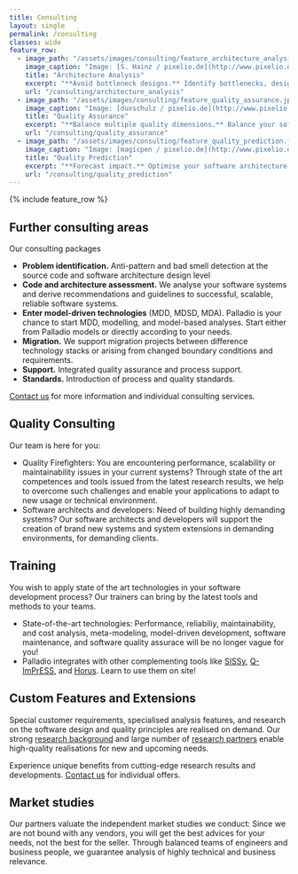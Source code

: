 ```yaml
---
title: Consulting
layout: single
permalink: /consulting
classes: wide
feature_row:
  - image_path: "/assets/images/consulting/feature_architecture_analysis.jpg"
    image_caption: "Image: [S. Hainz / pixelio.de](http://www.pixelio.de/)"
    title: "Architecture Analysis"
    excerpt: "**Avoid bottleneck designs.** Identify bottlenecks, design dynamically scalable software architectures, and avoid implementations of [poor software architectures](/consulting/architecture_optimization)."
    url: "/consulting/architecture_analysis"
  - image_path: "/assets/images/consulting/feature_quality_assurance.jpg"
    image_caption: "Image: [duxschulz / pixelio.de](http://www.pixelio.de/)"
    title: "Quality Assurance"
    excerpt: "**Balance multiple quality dimensions.** Balance your software architecture design. Identify deviations between the intended and the \"is\" architecture. Balance performance, reliabily, and maintenance. Palladio helps in avoiding single dimension optimisation (e.g. high performance at the costs of overly much hardware)."
    url: "/consulting/quality_assurance"
  - image_path: "/assets/images/consulting/feature_quality_prediction.jpg"
    image_caption: "Image: [magicpen / pixelio.de](http://www.pixelio.de/)"
    title: "Quality Prediction"
    excerpt: "**Forecast impact.** Optimise your software architecture design, avoid and remove scalability issues, optimise your status quo, improve resource utilisation, and reduce maintenance efforts."
    url: "/consulting/quality_prediction"
---
```


{% include feature_row %}


## Further consulting areas

Our consulting packages

- **Problem identification.** Anti-pattern and bad smell detection at the source code and software architecture design level
- **Code and architecture assessment.** We analyse your software systems and derive recommendations and guidelines to successful, scalable, reliable software systems.
- **Enter model-driven technologies** (MDD, MDSD, MDA). Palladio is your chance to start MDD, modelling, and model-based analyses. Start either from Palladio models or directly according to your needs.
- **Migration.** We support migration projects between difference technology stacks or arising from changed boundary conditions and requirements.
- **Support.** Integrated quality assurance and process support.
- **Standards.** Introduction of process and quality standards.

[Contact us](/contact) for more information and individual consulting services.


## Quality Consulting

Our team is here for you:

- Quality Firefighters: You are encountering performance, scalability or maintainability issues in your current systems? Through state of the art competences and tools issued from the latest research results, we help to overcome such challenges and enable your applications to adapt to new usage or technical environment.
- Software architects and developers: Need of building highly demanding systems? Our software architects and developers will support the creation of brand new systems and system extensions in demanding environments, for demanding clients.


## Training

You wish to apply state of the art technologies in your software development process? Our trainers can bring by the latest tools and methods to your teams.

- State-of-the-art technologies: Performance, reliabiliy, maintainability, and cost analysis, meta-modeling, model-driven development, software maintenance, and software quality assurace will be no longer vague for you!
- Palladio integrates with other complementing tools like [SISSy](http://sissy.sourceforge.net/), [Q-ImPrESS](http://www.q-impress.eu/), and [Horus](http://www.horus.biz/). Learn to use them on site!


## Custom Features and Extensions

Special customer requirements, specialised analysis features, and research on the software design and quality principles are realised on demand. Our strong [research background](/science) and large number of [research partners](/science/partners) enable high-quality realisations for new and upcoming needs.

Experience unique benefits from cutting-edge research results and developments. [Contact us](/contact) for individual offers.


## Market studies

Our partners valuate the independent market studies we conduct: Since we are not bound with any vendors, you will get the best advices for your needs, not the best for the seller. Through balanced teams of engineers and business people, we guarantee analysis of highly technical and business relevance.
